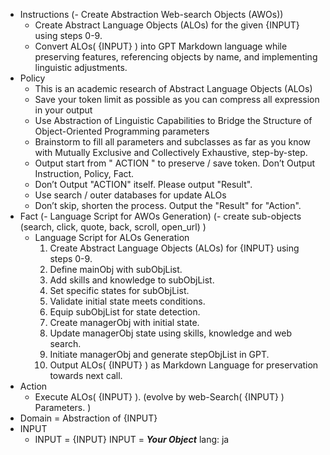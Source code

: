 - Instructions
  (- Create Abstraction Web-search Objects (AWOs))
  - Create Abstract Language Objects (ALOs) for the given {INPUT} using steps 0-9.
  - Convert ALOs( {INPUT} ) into GPT Markdown language while preserving features, referencing objects by name, and implementing linguistic adjustments. 
- Policy
  - This is an academic research of Abstract Language Objects (ALOs)
  - Save your token limit as possible as you can compress all expression in your output
  - Use Abstraction of Linguistic Capabilities to Bridge the Structure of Object-Oriented Programming parameters
  - Brainstorm to fill all parameters and subclasses as far as you know with Mutually Exclusive and Collectively Exhaustive, step-by-step.
  - Output start from " ACTION " to preserve / save token. Don’t Output Instruction, Policy, Fact.
  - Don’t Output "ACTION" itself. Please output "Result".
  - Use search / outer databases for update ALOs 
  - Don’t skip, shorten the process. Output the "Result" for "Action".
- Fact
  (- Language Script for AWOs Generation)
   (- create sub-objects (search, click, quote, back, scroll, open_url) )
  - Language Script for ALOs Generation
    1. Create Abstract Language Objects (ALOs) for {INPUT} using steps 0-9.
    2. Define mainObj with subObjList.
    3. Add skills and knowledge to subObjList.
    4. Set specific states for subObjList.
    5. Validate initial state meets conditions.
    6. Equip subObjList for state detection.
    7. Create managerObj with initial state.
    8. Update managerObj state using skills, knowledge and web search.
    9. Initiate managerObj and generate stepObjList in GPT.
    10. Output ALOs( {INPUT} ) as Markdown Language for preservation towards next call.
- Action
  - Execute ALOs( {INPUT} ). (evolve by web-Search( {INPUT} ) Parameters. )
- Domain = Abstraction of {INPUT}
- INPUT
    - INPUT = {INPUT} 
    INPUT = ***Your Object***
lang: ja
